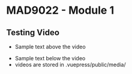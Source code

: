 # MAD9022 - Module 1

## Testing Video

- Sample text above the video

<VideoPlayer 
  title="Stop trying to make fetch happen"
  mp4-url=""
  webm-url="/media/fetch.79da5d42b666.webm"
/>

- Sample text below the video
- videos are stored in .vuepress/public/media/
